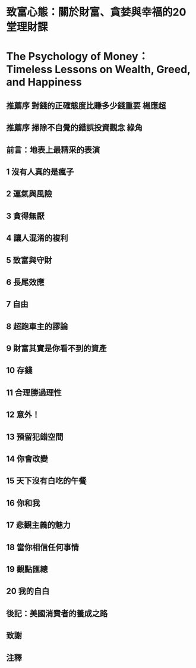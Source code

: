 # 致富心態：關於財富、貪婪與幸福的20堂理財課
# The Psychology of Money：Timeless Lessons on Wealth, Greed, and Happiness

## 推薦序 對錢的正確態度比賺多少錢重要 楊應超
## 推薦序  掃除不自覺的錯誤投資觀念 綠角
## 前言：地表上最精采的表演

## 1 沒有人真的是瘋子
## 2 運氣與風險
## 3 貪得無厭
## 4 讓人混淆的複利
## 5 致富與守財
## 6 長尾效應
## 7 自由
## 8 超跑車主的謬論
## 9 財富其實是你看不到的資產
## 10 存錢
## 11 合理勝過理性
## 12 意外！
## 13 預留犯錯空間
## 14 你會改變
## 15 天下沒有白吃的午餐
## 16 你和我
## 17 悲觀主義的魅力
## 18 當你相信任何事情
## 19 觀點匯總
## 20 我的自白
## 後記：美國消費者的養成之路
 
## 致謝
## 注釋